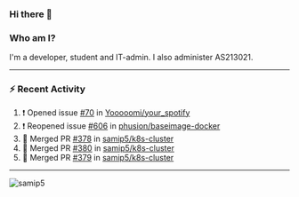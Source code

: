 ### Hi there 👋

### Who am I?
I'm a developer, student and IT-admin. I also administer AS213021.

---
### :zap: Recent Activity
<!--START_SECTION:activity-->
1. ❗️ Opened issue [#70](https://github.com/Yooooomi/your_spotify/issues/70) in [Yooooomi/your_spotify](https://github.com/Yooooomi/your_spotify)
2. ❗️ Reopened issue [#606](https://github.com/phusion/baseimage-docker/issues/606) in [phusion/baseimage-docker](https://github.com/phusion/baseimage-docker)
3. 🎉 Merged PR [#378](https://github.com/samip5/k8s-cluster/pull/378) in [samip5/k8s-cluster](https://github.com/samip5/k8s-cluster)
4. 🎉 Merged PR [#380](https://github.com/samip5/k8s-cluster/pull/380) in [samip5/k8s-cluster](https://github.com/samip5/k8s-cluster)
5. 🎉 Merged PR [#379](https://github.com/samip5/k8s-cluster/pull/379) in [samip5/k8s-cluster](https://github.com/samip5/k8s-cluster)
<!--END_SECTION:activity-->
---

<img align="center" src="https://github-readme-stats.vercel.app/api?username=samip5&show_icons=true" alt="samip5" />
